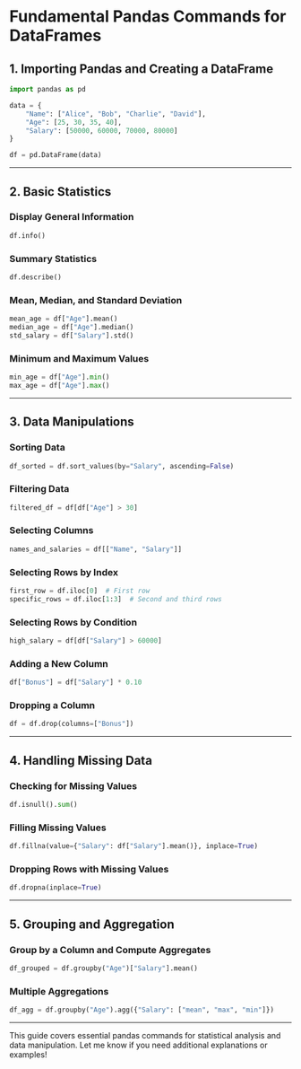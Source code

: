 # Fundamental Pandas Commands for DataFrames

## 1. Importing Pandas and Creating a DataFrame

```python
import pandas as pd

data = {
    "Name": ["Alice", "Bob", "Charlie", "David"],
    "Age": [25, 30, 35, 40],
    "Salary": [50000, 60000, 70000, 80000]
}

df = pd.DataFrame(data)
```

---

## 2. Basic Statistics

### Display General Information
```python
df.info()
```

### Summary Statistics
```python
df.describe()
```

### Mean, Median, and Standard Deviation
```python
mean_age = df["Age"].mean()
median_age = df["Age"].median()
std_salary = df["Salary"].std()
```

### Minimum and Maximum Values
```python
min_age = df["Age"].min()
max_age = df["Age"].max()
```

---

## 3. Data Manipulations

### Sorting Data
```python
df_sorted = df.sort_values(by="Salary", ascending=False)
```

### Filtering Data
```python
filtered_df = df[df["Age"] > 30]
```

### Selecting Columns
```python
names_and_salaries = df[["Name", "Salary"]]
```

### Selecting Rows by Index
```python
first_row = df.iloc[0]  # First row
specific_rows = df.iloc[1:3]  # Second and third rows
```

### Selecting Rows by Condition
```python
high_salary = df[df["Salary"] > 60000]
```

### Adding a New Column
```python
df["Bonus"] = df["Salary"] * 0.10
```

### Dropping a Column
```python
df = df.drop(columns=["Bonus"])
```

---

## 4. Handling Missing Data

### Checking for Missing Values
```python
df.isnull().sum()
```

### Filling Missing Values
```python
df.fillna(value={"Salary": df["Salary"].mean()}, inplace=True)
```

### Dropping Rows with Missing Values
```python
df.dropna(inplace=True)
```

---

## 5. Grouping and Aggregation

### Group by a Column and Compute Aggregates
```python
df_grouped = df.groupby("Age")["Salary"].mean()
```

### Multiple Aggregations
```python
df_agg = df.groupby("Age").agg({"Salary": ["mean", "max", "min"]})
```

---

This guide covers essential pandas commands for statistical analysis and data manipulation. Let me know if you need additional explanations or examples!

